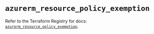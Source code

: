 # `azurerm_resource_policy_exemption`

Refer to the Terraform Registry for docs: [`azurerm_resource_policy_exemption`](https://registry.terraform.io/providers/hashicorp/azurerm/4.16.0/docs/resources/resource_policy_exemption).
